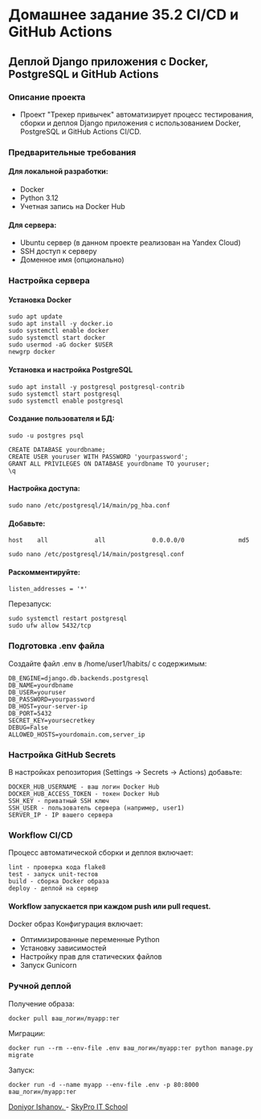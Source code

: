 # Домашнее задание 35.2 CI/CD и GitHub Actions

## Деплой Django приложения с Docker, PostgreSQL и GitHub Actions

### Описание проекта
  - Проект "Трекер привычек" автоматизирует процесс тестирования, сборки и деплоя Django приложения с использованием Docker, PostgreSQL и GitHub Actions CI/CD.

### Предварительные требования
#### Для локальной разработки:
 - Docker
 - Python 3.12
 - Учетная запись на Docker Hub

#### Для сервера:
  - Ubuntu сервер (в данном проекте реализован на Yandex Cloud)
  - SSH доступ к серверу
  - Доменное имя (опционально)

### Настройка сервера

#### Установка Docker

```
sudo apt update
sudo apt install -y docker.io
sudo systemctl enable docker
sudo systemctl start docker
sudo usermod -aG docker $USER
newgrp docker
```
#### Установка и настройка PostgreSQL

```
sudo apt install -y postgresql postgresql-contrib
sudo systemctl start postgresql
sudo systemctl enable postgresql
```

#### Создание пользователя и БД:

```
sudo -u postgres psql
```

```
CREATE DATABASE yourdbname;
CREATE USER youruser WITH PASSWORD 'yourpassword';
GRANT ALL PRIVILEGES ON DATABASE yourdbname TO youruser;
\q
```

#### Настройка доступа:

```
sudo nano /etc/postgresql/14/main/pg_hba.conf
```
#### Добавьте:

```
host    all             all             0.0.0.0/0               md5
```
```
sudo nano /etc/postgresql/14/main/postgresql.conf
```
#### Раскомментируйте:
```
listen_addresses = '*'
```

Перезапуск:

```
sudo systemctl restart postgresql
sudo ufw allow 5432/tcp
```

### Подготовка .env файла
Создайте файл .env в /home/user1/habits/ с содержимым:

```
DB_ENGINE=django.db.backends.postgresql
DB_NAME=yourdbname
DB_USER=youruser
DB_PASSWORD=yourpassword
DB_HOST=your-server-ip
DB_PORT=5432
SECRET_KEY=yoursecretkey
DEBUG=False
ALLOWED_HOSTS=yourdomain.com,server_ip
```

### Настройка GitHub Secrets

В настройках репозитория (Settings → Secrets → Actions) добавьте:
```
DOCKER_HUB_USERNAME - ваш логин Docker Hub
DOCKER_HUB_ACCESS_TOKEN - токен Docker Hub
SSH_KEY - приватный SSH ключ
SSH_USER - пользователь сервера (например, user1)
SERVER_IP - IP вашего сервера
```

### Workflow CI/CD

Процесс автоматической сборки и деплоя включает:

```
lint - проверка кода flake8
test - запуск unit-тестов
build - сборка Docker образа
deploy - деплой на сервер
```

#### Workflow запускается при каждом push или pull request.

Docker образ
Конфигурация включает:

  - Оптимизированные переменные Python
  - Установку зависимостей
  - Настройку прав для статических файлов
  - Запуск Gunicorn

### Ручной деплой
Получение образа:

```
docker pull ваш_логин/myapp:тег
```

Миграции:
```
docker run --rm --env-file .env ваш_логин/myapp:тег python manage.py migrate
```

Запуск:

```
docker run -d --name myapp --env-file .env -p 80:8000 ваш_логин/myapp:тег
```



[Doniyor Ishanov. ](#) - [SkyPro IT School](#)